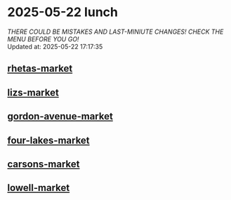 # 2025-05-22 lunch  
*THERE COULD BE MISTAKES AND LAST-MINIUTE CHANGES! CHECK THE MENU BEFORE YOU GO!*  
Updated at: 2025-05-22 17:17:35  
## [rhetas-market](https://wisc-housingdining.nutrislice.com/menu/rhetas-market/lunch/2025-05-22)  
## [lizs-market](https://wisc-housingdining.nutrislice.com/menu/lizs-market/lunch/2025-05-22)  
## [gordon-avenue-market](https://wisc-housingdining.nutrislice.com/menu/gordon-avenue-market/lunch/2025-05-22)  
## [four-lakes-market](https://wisc-housingdining.nutrislice.com/menu/four-lakes-market/lunch/2025-05-22)  
## [carsons-market](https://wisc-housingdining.nutrislice.com/menu/carsons-market/lunch/2025-05-22)  
## [lowell-market](https://wisc-housingdining.nutrislice.com/menu/lowell-market/lunch/2025-05-22)  
  

